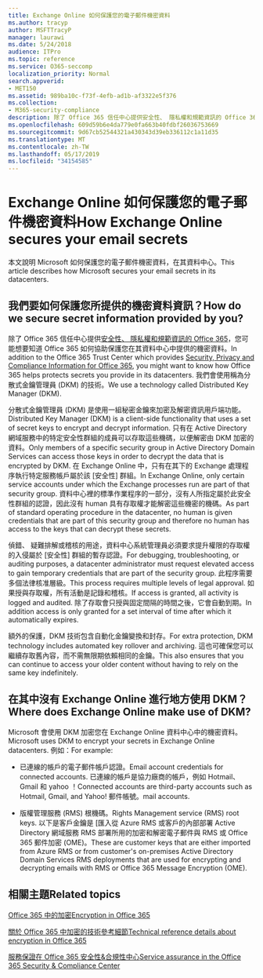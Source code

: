 ```yaml
---
title: Exchange Online 如何保護您的電子郵件機密資料
ms.author: tracyp
author: MSFTTracyP
manager: laurawi
ms.date: 5/24/2018
audience: ITPro
ms.topic: reference
ms.service: O365-seccomp
localization_priority: Normal
search.appverid:
- MET150
ms.assetid: 989ba10c-f73f-4efb-ad1b-af3322e5f376
ms.collection:
- M365-security-compliance
description: 除了 Office 365 信任中心提供安全性、 隱私權和規範資訊的 Office 365，您可能想要知道 Office 365 如何協助保護您在其資料中心中提供的機密資料。 我們會使用稱為分散式金鑰管理員 (DKM) 的技術。
ms.openlocfilehash: 609d59b6e4da779e0fa663b40fdbf26036753669
ms.sourcegitcommit: 9d67cb52544321a430343d39eb336112c1a11d35
ms.translationtype: MT
ms.contentlocale: zh-TW
ms.lasthandoff: 05/17/2019
ms.locfileid: "34154585"
---
```

# <a name="how-exchange-online-secures-your-email-secrets"></a><span data-ttu-id="4e8c9-104">Exchange Online 如何保護您的電子郵件機密資料</span><span class="sxs-lookup"><span data-stu-id="4e8c9-104">How Exchange Online secures your email secrets</span></span>

<span data-ttu-id="4e8c9-105">本文說明 Microsoft 如何保護您的電子郵件機密資料，在其資料中心。</span><span class="sxs-lookup"><span data-stu-id="4e8c9-105">This article describes how Microsoft secures your email secrets in its datacenters.</span></span>
  
## <a name="how-do-we-secure-secret-information-provided-by-you"></a><span data-ttu-id="4e8c9-106">我們要如何保護您所提供的機密資料資訊？</span><span class="sxs-lookup"><span data-stu-id="4e8c9-106">How do we secure secret information provided by you?</span></span>

<span data-ttu-id="4e8c9-107">除了 Office 365 信任中心提供[安全性、 隱私權和規範資訊的 Office 365](https://go.microsoft.com/fwlink/?linkid=874644)，您可能想要知道 Office 365 如何協助保護您在其資料中心中提供的機密資料。</span><span class="sxs-lookup"><span data-stu-id="4e8c9-107">In addition to the Office 365 Trust Center which provides [Security, Privacy and Compliance Information for Office 365](https://go.microsoft.com/fwlink/?linkid=874644), you might want to know how Office 365 helps protects secrets you provide in its datacenters.</span></span> <span data-ttu-id="4e8c9-108">我們會使用稱為分散式金鑰管理員 (DKM) 的技術。</span><span class="sxs-lookup"><span data-stu-id="4e8c9-108">We use a technology called Distributed Key Manager (DKM).</span></span>
  
<span data-ttu-id="4e8c9-109">分散式金鑰管理員 (DKM) 是使用一組秘密金鑰來加密及解密資訊用戶端功能。</span><span class="sxs-lookup"><span data-stu-id="4e8c9-109">Distributed Key Manager (DKM) is a client-side functionality that uses a set of secret keys to encrypt and decrypt information.</span></span> <span data-ttu-id="4e8c9-110">只有在 Active Directory 網域服務中的特定安全性群組的成員可以存取這些機碼，以便解密由 DKM 加密的資料。</span><span class="sxs-lookup"><span data-stu-id="4e8c9-110">Only members of a specific security group in Active Directory Domain Services can access those keys in order to decrypt the data that is encrypted by DKM.</span></span> <span data-ttu-id="4e8c9-111">在 Exchange Online 中，只有在其下的 Exchange 處理程序執行特定服務帳戶屬於該 [安全性] 群組。</span><span class="sxs-lookup"><span data-stu-id="4e8c9-111">In Exchange Online, only certain service accounts under which the Exchange processes run are part of that security group.</span></span> <span data-ttu-id="4e8c9-112">資料中心裡的標準作業程序的一部分，沒有人所指定屬於此安全性群組的認證，因此沒有 human 具有存取權才能解密這些機密的機碼。</span><span class="sxs-lookup"><span data-stu-id="4e8c9-112">As part of standard operating procedure in the datacenter, no human is given credentials that are part of this security group and therefore no human has access to the keys that can decrypt these secrets.</span></span>
  
<span data-ttu-id="4e8c9-113">偵錯、 疑難排解或稽核的用途，資料中心系統管理員必須要求提升權限的存取權的入侵屬於 [安全性] 群組的暫存認證。</span><span class="sxs-lookup"><span data-stu-id="4e8c9-113">For debugging, troubleshooting, or auditing purposes, a datacenter administrator must request elevated access to gain temporary credentials that are part of the security group.</span></span> <span data-ttu-id="4e8c9-114">此程序需要多個法律核准層級。</span><span class="sxs-lookup"><span data-stu-id="4e8c9-114">This process requires multiple levels of legal approval.</span></span> <span data-ttu-id="4e8c9-115">如果授與存取權，所有活動是記錄和稽核。</span><span class="sxs-lookup"><span data-stu-id="4e8c9-115">If access is granted, all activity is logged and audited.</span></span> <span data-ttu-id="4e8c9-116">除了存取會只授與固定間隔的時間之後，它會自動到期。</span><span class="sxs-lookup"><span data-stu-id="4e8c9-116">In addition access is only granted for a set interval of time after which it automatically expires.</span></span>
  
<span data-ttu-id="4e8c9-117">額外的保護，DKM 技術包含自動化金鑰變換和封存。</span><span class="sxs-lookup"><span data-stu-id="4e8c9-117">For extra protection, DKM technology includes automated key rollover and archiving.</span></span> <span data-ttu-id="4e8c9-118">這也可確保您可以繼續存取舊內容，而不需無限期依賴相同的金鑰。</span><span class="sxs-lookup"><span data-stu-id="4e8c9-118">This also ensures that you can continue to access your older content without having to rely on the same key indefinitely.</span></span>
  
## <a name="where-does-exchange-online-make-use-of-dkm"></a><span data-ttu-id="4e8c9-119">在其中沒有 Exchange Online 進行地方使用 DKM？</span><span class="sxs-lookup"><span data-stu-id="4e8c9-119">Where does Exchange Online make use of DKM?</span></span>

<span data-ttu-id="4e8c9-120">Microsoft 會使用 DKM 加密您在 Exchange Online 資料中心中的機密資料。</span><span class="sxs-lookup"><span data-stu-id="4e8c9-120">Microsoft uses DKM to encrypt your secrets in Exchange Online datacenters.</span></span> <span data-ttu-id="4e8c9-121">例如：</span><span class="sxs-lookup"><span data-stu-id="4e8c9-121">For example:</span></span>
  
- <span data-ttu-id="4e8c9-122">已連線的帳戶的電子郵件帳戶認證。</span><span class="sxs-lookup"><span data-stu-id="4e8c9-122">Email account credentials for connected accounts.</span></span> <span data-ttu-id="4e8c9-123">已連線的帳戶是協力廠商的帳戶，例如 Hotmail、 Gmail 和 yahoo ！</span><span class="sxs-lookup"><span data-stu-id="4e8c9-123">Connected accounts are third-party accounts such as Hotmail, Gmail, and Yahoo!</span></span> <span data-ttu-id="4e8c9-124">郵件帳號。</span><span class="sxs-lookup"><span data-stu-id="4e8c9-124">mail accounts.</span></span>
    
- <span data-ttu-id="4e8c9-125">版權管理服務 (RMS) 根機碼。</span><span class="sxs-lookup"><span data-stu-id="4e8c9-125">Rights Management service (RMS) root keys.</span></span> <span data-ttu-id="4e8c9-126">以下是客戶金鑰是 [匯入從 Azure RMS 或客戶的內部部署 Active Directory 網域服務 RMS 部署所用的加密和解密電子郵件與 RMS 或 Office 365 郵件加密 (OME)。</span><span class="sxs-lookup"><span data-stu-id="4e8c9-126">These are customer keys that are either imported from Azure RMS or from customer's on-premises Active Directory Domain Services RMS deployments that are used for encrypting and decrypting emails with RMS or Office 365 Message Encryption (OME).</span></span>
    
## <a name="related-topics"></a><span data-ttu-id="4e8c9-127">相關主題</span><span class="sxs-lookup"><span data-stu-id="4e8c9-127">Related topics</span></span>

[<span data-ttu-id="4e8c9-128">Office 365 中的加密</span><span class="sxs-lookup"><span data-stu-id="4e8c9-128">Encryption in Office 365</span></span>](encryption.md)
  
[<span data-ttu-id="4e8c9-129">關於 Office 365 中加密的技術參考細節</span><span class="sxs-lookup"><span data-stu-id="4e8c9-129">Technical reference details about encryption in Office 365</span></span>](technical-reference-details-about-encryption.md)
  
[<span data-ttu-id="4e8c9-130">服務保證在 Office 365 安全性&amp;合規性中心</span><span class="sxs-lookup"><span data-stu-id="4e8c9-130">Service assurance in the Office 365 Security &amp; Compliance Center</span></span>](https://go.microsoft.com/fwlink/?linkid=874645)
  

